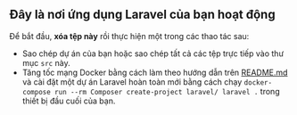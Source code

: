 ## Đây là nơi ứng dụng Laravel của bạn hoạt động

Để bắt đầu, **xóa tệp này** rồi thực hiện một trong các thao tác sau:

- Sao chép dự án của bạn hoặc sao chép tất cả các tệp trực tiếp vào thư mục `src` này.
- Tăng tốc mạng Docker bằng cách làm theo hướng dẫn trên [README.md](../README.md) và cài đặt một dự án Laravel hoàn toàn mới bằng cách chạy `docker-compose run --rm Composer create-project laravel/ laravel .` trong thiết bị đầu cuối của bạn.